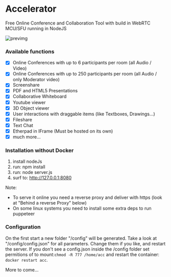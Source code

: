# Accelerator
Free Online Conference and Collaboration Tool with build in WebRTC MCU/SFU running in NodeJS

![previmg](/public/images/acc.png)

### Available functions ###

- [x] Online Conferences with up to 6 participants per room (all Audio / Video)
- [x] Online Conferences with up to 250 participants per room (all Audio / only Moderator video)
- [x] Screenshare
- [x] PDF and HTML5 Presentations
- [x] Collaborative Whiteboard 
- [x] Youtube viewer
- [x] 3D Object viewer
- [x] User interactions with draggable items (like Textboxes, Drawings...)
- [x] Fileshare
- [x] Text Chat
- [x] Etherpad in IFrame (Must be hosted on its own)
- [x] much more...

### Installation without Docker ###
1. install nodeJs
2. run: npm install
3. run: node server.js
4. surf to: http://127.0.0.1:8080

Note: 
* To serve it online you need a reverse proxy and deliver with https (look at "Behind a reverse Proxy" below)
* On some linux systems you need to install some extra deps to run puppeteer

### Configuration ###
On the first start a new folder "/config" will be generated. Take a look at "/config/config.json" for all parameters. Change them if you like, and restart the server. If you don't see a config.json inside the /config folder set permitions of to mount:`chmod -R 777 /home/acc` and restart the container: `docker restart acc`.

More to come...

